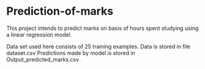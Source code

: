 # Prediction-of-marks

This project intends to predict marks on basis of hours spent studying using a linear regression model.

Data set used here consists of 25 training examples.
Data is stored in file dataset.csv
Predictions made by model is stored in Output_predicted_marks.csv
